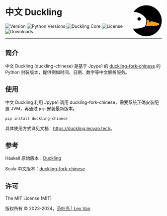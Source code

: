 # 中文 Duckling <img src="https://raw.githubusercontent.com/leovan/duckling-chinese/main/docs/images/logo.png" align="right" alt="logo" height="100" style="border: none; float: right; height: 100px;" />
![Version](https://img.shields.io/pypi/v/duckling-chinese)
![Python Versions](https://img.shields.io/pypi/pyversions/duckling-chinese)
![Duckling Core](https://img.shields.io/badge/Duckling_Core-1.6.3.2-blue)
![License](https://img.shields.io/pypi/l/duckling-chinese)
![Downloads](https://img.shields.io/pypi/dm/duckling-chinese)

---

## 简介

中文 Duckling (duckling-chinese) 是基于 Jpype1 的 [duckling-fork-chinese](https://github.com/XiaoMi/MiNLP/tree/main/duckling-fork-chinese) 的 Python 封装版本，提供例如时间、日期、数字等中文解析服务。

## 使用

中文 Duckling 利用 Jpype1 调用 duckling-fork-chinese，需要系统正确安装配置 JVM，再通过 `pip` 安装最新版本。

```
pip install duckling-chinese
```

具体使用方式详见文档：<https://duckling.leovan.tech>。

## 参考

Haskell 原始版本：[Duckling](https://github.com/facebook/duckling)

Scala 中文版本：[duckling-fork-chinese](https://github.com/XiaoMi/MiNLP/tree/main/duckling-fork-chinese)

## 许可

The MIT License (MIT)

版权所有 &copy; 2023-2024，<a href="https://leovan.me" target="_blank">范叶亮 | Leo Van</a>
